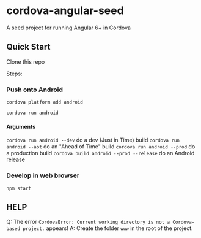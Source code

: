 # cordova-angular-seed
A seed project for running Angular 6+ in Cordova

## Quick Start
Clone this repo

Steps:

### Push onto Android
```
cordova platform add android

cordova run android

```
#### Arguments
`cordova run android --dev` do a dev (Just in Time) build
`cordova run android --aot` do an "Ahead of Time" build
`cordova run android --prod` do a production build
`cordova build android --prod --release` do an Android release

### Develop in web browser
```
npm start
```

## HELP
Q: The error `CordovaError: Current working directory is not a Cordova-based project.` appears!
A: Create the folder `www` in the root of the project.